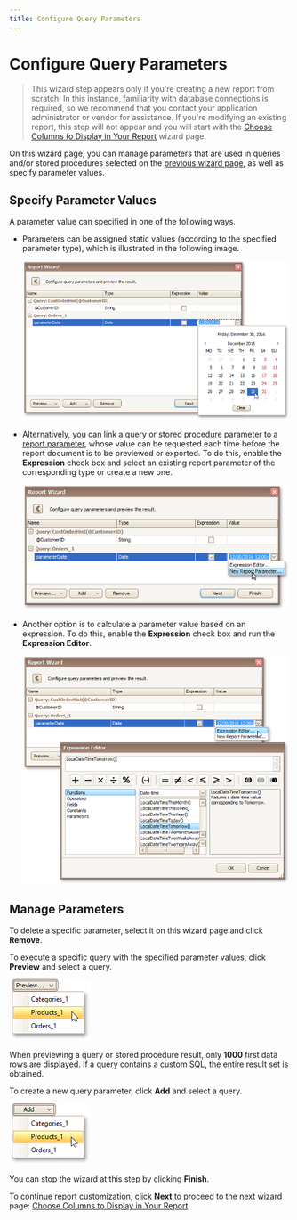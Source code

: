```yaml
---
title: Configure Query Parameters
---
```

# Configure Query Parameters
> This wizard step appears only if you're creating a new report from scratch. In this instance, familiarity with database connections is required, so we recommend that you contact your application administrator or vendor for assistance. If you're modifying an existing report, this step will not appear and you will start with the [Choose Columns to Display in Your Report](../../../../../../../interface-elements-for-desktop/articles/report-designer/report-designer-for-winforms/report-wizard/data-bound-report/choose-columns-to-display-in-your-report.md) wizard page.

On this wizard page, you can manage parameters that are used in queries and/or stored procedures selected on the [previous wizard page](../../../../../../../interface-elements-for-desktop/articles/report-designer/report-designer-for-winforms/report-wizard/data-bound-report/connect-to-a-database/create-a-query-or-select-a-stored-procedure.md), as well as specify parameter values.

## <a name="values"/>Specify Parameter Values
A parameter value can specified in one of the following ways.
* Parameters can be assigned static values (according to the specified parameter type), which is illustrated in the following image.
	
	![eud-win-report-wizard-configure-parameters-date-value](../../../../../../images/Img126671.png)
* Alternatively, you can link a query or stored procedure parameter to a [report parameter](../../../../../../../interface-elements-for-desktop/articles/report-designer/report-designer-for-winforms/report-editing-basics/add-parameters-to-a-report.md), whose value can be requested each time before the report document is to be previewed or exported. To do this, enable the **Expression** check box and select an existing report parameter of the corresponding type or create a new one.
	
	![eud-win-report-wizard-configure-parameters-report-parameter](../../../../../../images/Img126672.png)
* Another option is to calculate a parameter value based on an expression. To do this, enable the **Expression** check box and run the **Expression Editor**.
	
	![eud-win-report-wizard-configure-parameters-expression](../../../../../../images/Img126673.png)

## <a name="manage"/>Manage Parameters
To delete a specific parameter, select it on this wizard page and click **Remove**.

To execute a specific query with the specified parameter values, click **Preview** and select a query.

![eud-win-report-wizard-configure-parameters-preview](../../../../../../images/Img126674.png)

When previewing a query or stored procedure result, only **1000** first data rows are displayed. If a query contains a custom SQL, the entire result set is obtained.

To create a new query parameter, click **Add** and select a query.

![eud-win-report-wizard-configure-parameters-adding](../../../../../../images/Img126675.png)

You can stop the wizard at this step by clicking **Finish**.

To continue report customization, click **Next** to proceed to the next wizard page: [Choose Columns to Display in Your Report](../../../../../../../interface-elements-for-desktop/articles/report-designer/report-designer-for-winforms/report-wizard/data-bound-report/choose-columns-to-display-in-your-report.md).